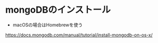 # mongoDBのインストール
- macOSの場合はHomebrewを使う

https://docs.mongodb.com/manual/tutorial/install-mongodb-on-os-x/